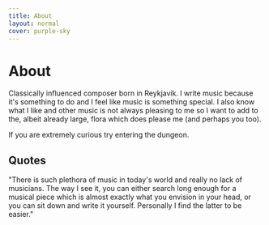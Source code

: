 ```yaml
---
title: About
layout: normal
cover: purple-sky
---
```


<h1>About</h1>

<p class="articletext"> Classically influenced composer born in Reykjavík. I write music because it's something to do and I feel like music is something special. I also know what I like and other music is not always pleasing to me so I want to add to the, albeit already large, flora which does please me (and perhaps you too). </p>

<p class="articletext"> If you are extremely curious try <span id="dungeon-link">entering the dungeon</span>. </p>

<h2>Quotes</h2>
<p class="articletext"> "There is such plethora of music in today's world and really no lack of musicians. The way I see it, you can either search long enough for a musical piece which is almost exactly what you envision in your head, or you can sit down and write it yourself. Personally I find the latter to be easier." </p>